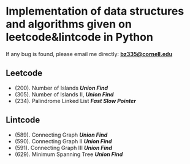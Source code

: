 # Implementation of data structures and algorithms given on leetcode&lintcode in Python
If any bug is found, please email me directly: __**bz335@cornell.edu**__

## Leetcode
* (200). Number of Islands **_Union Find_**
* (305). Number of Islands II, **_Union Find_**
* (234). Palindrome Linked List **_Fast Slow Pointer_**

## Lintcode
* (589). Connecting Graph **_Union Find_**
* (590). Connecting Graph II **_Union Find_**
* (591). Connecting Graph III **_Union Find_**
* (629). Minimum Spanning Tree **_Union Find_**
